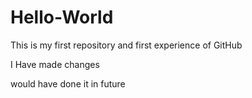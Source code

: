 # Hello-World
This is my first repository and first experience of GitHub

I Have made changes 

would have done it in future
